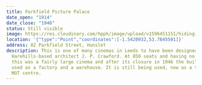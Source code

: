 ```yaml
---
title: Parkfield Picture Palace
date_open: "1914"
date_close: "1946"
status: Still visible
image: https://res.cloudinary.com/hpph/image/upload/v1596451151/hidinginplainsight/parkfieldpicturepalace.svg
location: '{"type":"Point","coordinates":[-1.5420932,53.7845501]}'
address: 82 Parkfield Street, Hunslet
description: This is one of many cinemas in Leeds to have been designed by
  Harehills-based architect J. P. Crawford. At 850 seats and having no balcony,
  this was a fairly large cinema and after its closure in 1946 the building was
  used as a factory and a warehouse. It is still being used, now as a tyre and
  MOT centre.
---
```

